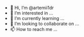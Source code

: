 - 👋 Hi, I’m @artemii1dr
- 👀 I’m interested in ...
- 🌱 I’m currently learning ...
- 💞️ I’m looking to collaborate on ...
- 📫 How to reach me ...

<!---
artemii1dr/artemii1dr is a ✨ special ✨ repository because its `README.md` (this file) appears on your GitHub profile.
You can click the Preview link to take a look at your changes.
--->

